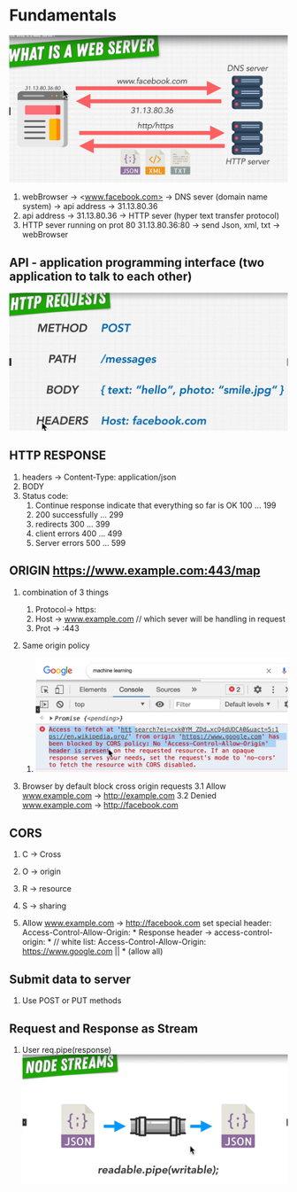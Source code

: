 # Fundamentals

![Alt text](image.png)

1. webBrowser -> <www.facebook.com> -> DNS sever (domain name system) -> api address -> 31.13.80.36
2. api address -> 31.13.80.36 -> HTTP sever (hyper text transfer protocol)
3. HTTP sever running on prot 80 31.13.80.36:80 -> send Json, xml, txt -> webBrowser

## API - application programming interface (two application to talk to each other)

![Alt text](image-1.png)

## HTTP RESPONSE

1. headers -> Content-Type: application/json
2. BODY
3. Status code:
   1. Continue response indicate that everything so far is OK 100 ... 199
   2. 200 successfully ... 299
   3. redirects 300 ... 399
   4. client errors 400 ... 499
   5. Server errors 500 ... 599

## ORIGIN <https://www.example.com:443/map>

1. combination of 3 things

   1. Protocol-> https:
   2. Host -> www.example.com // which sever will be handling in request
   3. Prot -> :443

2. Same origin policy

   1. ![Alt text](image-2.png)

3. Browser by default block cross origin requests
   3.1 Allow www.example.com -> http://example.com
   3.2 Denied www.example.com -> http://facebook.com

## CORS

1. C -> Cross
2. O -> origin
3. R -> resource
4. S -> sharing

5. Allow www.example.com -> http://facebook.com set special header: Access-Control-Allow-Origin: \*
   Response header -> access-control-origin: \*
   // white list:
   Access-Control-Allow-Origin: <https://www.google.com> || \* (allow all)

## Submit data to server

1. Use POST or PUT methods

## Request and Response as Stream

1. User req.pipe(response) ![Alt text](image-3.png)
